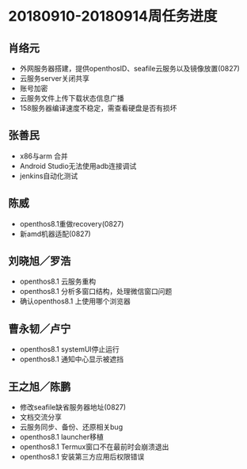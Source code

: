 # 20180910-20180914周任务进度

## 肖络元
- 外网服务器搭建，提供openthosID、seafile云服务以及镜像放置(0827)
- 云服务server关闭共享
- 账号加密
- 云服务文件上传下载状态信息广播
- 158服务器编译速度不稳定，需查看硬盘是否有损坏

## 张善民
- x86与arm 合并
- Android Studio无法使用adb连接调试
- jenkins自动化测试

## 陈威
- openthos8.1重做recovery(0827)
- 新amd机器适配(0827)

## 刘晓旭／罗浩
- openthos8.1 云服务重构
- openthos8.1 分析多窗口结构，处理微信窗口问题
- 确认openthos8.1 上使用哪个浏览器

## 曹永韧／卢宁
- openthos8.1 systemUI停止运行
- openthos8.1 通知中心显示被遮挡

## 王之旭／陈鹏
- 修改seafile缺省服务器地址(0827)
- 文档交流分享
- 云服务同步、备份、还原相关bug
- openthos8.1 launcher移植
- openthos8.1 Termux窗口不在最前时会崩溃退出
- openthos8.1 安装第三方应用后权限错误
